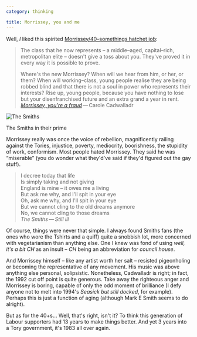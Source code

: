 ```yaml
---
category: thinking

title: Morrissey, you and me
---
```


Well, *I* liked this spirited [Morrissey/40&#8211;somethings hatchet job](www.theguardian.com/commentisfree/2013/oct/19/bigmouth-morrissey-strikes-again):

<blockquote><p>The class that he now represents &#8211; a middle&#8211;aged, capital&#8211;rich, metropolitan elite &#8211; doesn't give a toss about you. They've proved it in every way it is possible to prove.</p>
<p>Where's the new Morrissey? When will we hear from him, or her, or them? When will working&#8211;class, young people realise they are being robbed blind and that there is not a soul in power who represents their interests? Rise up, young people, because you have nothing to lose but your disenfranchised future and an extra grand a year in rent. <cite><a href="http://www.theguardian.com/commentisfree/2013/oct/19/bigmouth-morrissey-strikes-again">Morrissey, you're a fraud</a></cite>&thinsp;&#8212;&thinsp;Carole Cadwalladr</p></blockquote>

<img src="https://dl.dropboxusercontent.com/u/6144461/assets/images/smiths.jpg" class="bleed" alt="The Smiths">

<p class="figcaption">The Smiths in their prime</p>

Morrissey really was once the voice of rebellion, magnificently railing against the Tories, injustice, poverty, mediocrity, boorishness, the stupidity of work, conformism. Most people hated Morrissey. They said he was &#8220;miserable&#8221; (you do wonder what they'd've said if they'd figured out the gay stuff).

> I decree today that life<br>Is simply taking and not giving<br>England is mine &#8211; it owes me a living<br>But ask me why, and I'll spit in your eye<br>Oh, ask me why, and I'll spit in your eye<br>But we cannot cling to the old dreams anymore <br>No, we cannot cling to those dreams<br><cite>The Smiths&thinsp;&#8212;&thinsp;Still ill</cite>

Of course, things were never that simple. I always found Smiths fans (the ones who wore the Tshirts and a quiff) quite a snobbish lot, more concerned with vegetarianism than anything else. One I knew was fond of using *well, it's a bit CH* as an insult &#8211; *CH* being an abbreviation for *council house*.

And Morrissey himself &#8211; like any artist worth her salt &#8211; resisted pigeonholing or becoming the representative of any movement. His music was above anything else personal, solipsistic. Nonetheless, Cadwalladr is right; in fact, the 1992 cut off point is quite generous. Take away the righteous anger and Morrissey is boring, capable of only the odd moment of brilliance (I defy anyone not to melt into 1994's <cite>Seasick but still docked</cite>, for example). Perhaps this is just a function of aging (although Mark E Smith seems to do alright).

But as for the 40+s&hellip; Well, that's right, isn't it? To think this generation of Labour supporters had 13 years to make things better. And yet 3 years into a Tory government, it's 1983 all over again.
